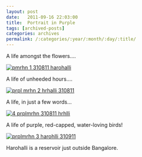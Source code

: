 ```yaml
---
layout: post
date:	2011-09-16 22:03:00
title:  Portrait in Purple
tags: [archived-posts]
categories: archives
permalink: /:categories/:year/:month/:day/:title/
---
```

A life amongst the flowers....


<a href="http://s1142.photobucket.com/albums/n602/Deepapctrsglr/?action=view&amp;current=CopyofIMG_5548.jpg" target="_blank"><img src="http://i1142.photobucket.com/albums/n602/Deepapctrsglr/CopyofIMG_5548.jpg" border="0" alt="pmrhn 1 310811 harohalli"></a>


A life of unheeded hours....


<a href="http://s1142.photobucket.com/albums/n602/Deepapctrsglr/?action=view&amp;current=IMG_5551.jpg" target="_blank"><img src="http://i1142.photobucket.com/albums/n602/Deepapctrsglr/IMG_5551.jpg" border="0" alt="prpl mrhn 2 hrhalli 310811"></a>


A life, in just a few words...



<a href="http://s1142.photobucket.com/albums/n602/Deepapctrsglr/?action=view&amp;current=IMG_5548.jpg" target="_blank"><img src="http://i1142.photobucket.com/albums/n602/Deepapctrsglr/IMG_5548.jpg" border="0" alt="4 prplmrhn 310811 hrhlli"></a>


A life of purple, red-capped, water-loving birds!


<a href="http://s1142.photobucket.com/albums/n602/Deepapctrsglr/?action=view&amp;current=IMG_5550.jpg" target="_blank"><img src="http://i1142.photobucket.com/albums/n602/Deepapctrsglr/IMG_5550.jpg" border="0" alt="prplmrhn 3 harohlli 310911"></a>

Harohalli is a reservoir just outside Bangalore.

